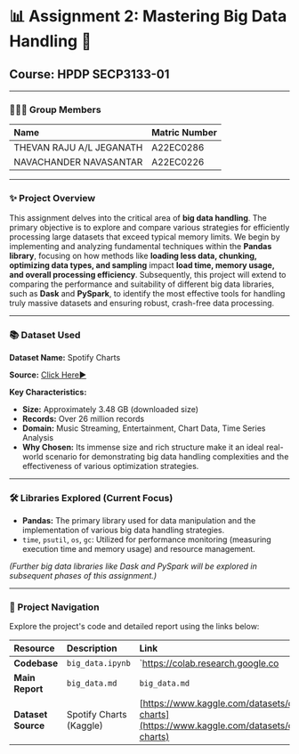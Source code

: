 # 📊 Assignment 2: Mastering Big Data Handling 🚀

## Course: HPDP SECP3133-01

---

### 🧑‍🤝‍🧑 Group Members

| Name                     | Matric Number |
| :----------------------- | :------------ |
| THEVAN RAJU A/L JEGANATH | A22EC0286     |
| NAVACHANDER NAVASANTAR| A22EC0226 |

---

### ✨ Project Overview

This assignment delves into the critical area of **big data handling**. The primary objective is to explore and compare various strategies for efficiently processing large datasets that exceed typical memory limits. We begin by implementing and analyzing fundamental techniques within the **Pandas library**, focusing on how methods like **loading less data, chunking, optimizing data types, and sampling** impact **load time, memory usage, and overall processing efficiency**. Subsequently, this project will extend to comparing the performance and suitability of different big data libraries, such as **Dask** and **PySpark**, to identify the most effective tools for handling truly massive datasets and ensuring robust, crash-free data processing.

---

### 📚 Dataset Used

**Dataset Name:** Spotify Charts

**Source:** [Click Here▶️](https://www.kaggle.com/datasets/dhruvildave/spotify-charts)

**Key Characteristics:**
* **Size:** Approximately 3.48 GB (downloaded size)
* **Records:** Over 26 million records
* **Domain:** Music Streaming, Entertainment, Chart Data, Time Series Analysis
* **Why Chosen:** Its immense size and rich structure make it an ideal real-world scenario for demonstrating big data handling complexities and the effectiveness of various optimization strategies.

---

### 🛠️ Libraries Explored (Current Focus)

* **Pandas:** The primary library used for data manipulation and the implementation of various big data handling strategies.
* `time`, `psutil`, `os`, `gc`: Utilized for performance monitoring (measuring execution time and memory usage) and resource management.

*(Further big data libraries like Dask and PySpark will be explored in subsequent phases of this assignment.)*

---

### 🔗 Project Navigation

Explore the project's code and detailed report using the links below:


| Resource                 | Description                                    | Link
| :----------------------- | :--------------------------------------------- |  :---------------------------------------------
| **Codebase** | `big_data.ipynb`         | `https://colab.research.google.co|
| **Main Report** | `big_data.md`            | `big_data.md`                                                            |
| **Dataset Source** | Spotify Charts (Kaggle)  | [https://www.kaggle.com/datasets/dhruvildave/spotify-charts](https://www.kaggle.com/datasets/dhruvildave/spotify-charts) |
